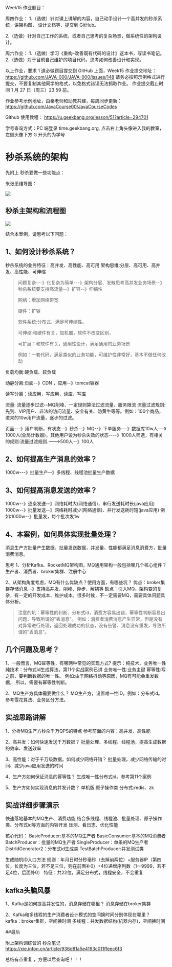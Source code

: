 Week15 作业题目：

周四作业：
1.（选做）针对课上讲解的内容，自己动手设计一个高并发的秒杀系统，讲架构图， 设计文档等，提交到 GitHub。

2.（选做）针对自己工作的系统，或者自己思考的复杂场景，做系统性的架构设计。

周六作业：
1.（选做）学习《重构–改善既有代码的设计》这本书，写读书笔记。
2.（选做）对于目前自己维护的项目代码，思考如何改善设计和实现。

以上作业，要求 1 道必做题目提交到 GitHub 上面，Week15 作业提交地址：
https://github.com/JAVA-000/JAVA-000/issues/148
请务必按照示例格式进行提交，不要复制其他同学的格式，以免格式错误无法抓取作业。
作业提交截止时间 1 月 27 日（周三）23:59 前。

作业参考示例地址，由秦老师和助教共建，每周同步更新： https://github.com/JavaCourse00/JavaCourseCodes

Github 使用教程： https://u.geekbang.org/lesson/51?article=294701

学号查询方式：PC 端登录 time.geekbang.org, 点击右上角头像进入我的教室，左侧头像下方 G 开头的为学号





# 秒杀系统的架构

先附上 秒杀要做一些功能点：

来张思维导图：

![](./秒杀知识图谱.png)

##  秒杀主架构和流程图

![](./秒杀主架构和流程图.png)



结合本案例，请思考以下问题：

## 1、如何设计秒杀系统？
秒杀系统的业务特征：高并发、高性能、高可用
       架构思维:分层、高可用、高并发、高性能、可伸缩

> 问题复杂---》化复杂为简单---》架构分层、发散思考高并发业务场景--》秒杀系统要支持高流量--》扩容--》伸缩性
>
> 网络：增加网络带宽
>
> 硬件：扩容
>
> 软件系统:分布式、满足可伸缩性。
>
> 可伸缩:和硬件有关，加机器，软件不改变区别，
>
> 可扩展：和软件有关，通用性设计，满足通用的业务场景 
>
> 例如：一套代码，满足类似的业务功能，可维护性非常好，基本不做任何改动

负载均衡:硬负载、软负载

动静分离:页面--》CDN ，应用--》tomcat容器

读写分离：读应用，写应用，读库，写库

流量: 流量逐步过滤--MQ削峰、一定规则算法过滤流量、服务限流
       流量过滤规则:先到、VIP用户、非法的访问流量、安全有关、防黄牛等等。例如：100个商品，进来的10w用户流量，逐步的过滤。

 页面---》用户判断，有状态--》秒杀--》MQ--》下单服务---》数据库10w人---》1000人(全局计数器)，其他用户设为秒杀失效的状态----》1000人筛选，有相关的规则:流量过滤规则.--->500人--》100人

## 2、如何提高生产消息的效率？
1000w---》批量生产--》多线程、线程池批量生产数据

## 3、如何提高消息发送的效率？
1000w--》逐条发送--》网络耗时大(网络通信)，串行发送耗时长(java应用)
       1000w--》批量发送--》网络耗时减少(网络通信)、并行发送耗时短(java应用)
例如:1000w--》批量发，每个批次发1w

## 4、本案例，如何具体实现批量处理？
消息生产方批量产生数据、批量发送数据，并发量、性能都满足消息消费方，批量消费消息。

思考
       1、分析Kafka、RocketMQ架构图，MQ通用架构一般包括哪几个核心组件？
       生产者、消费者、broker集群、注册中心

2、从架构角度考虑，MQ有什么优缺点？使用方面，有哪些坑？
		优点：broker集群存储消息--》支持高并发、削峰、异步、解耦等
		缺点：引入MQ，架构变的复杂，有一定的开发成本、维护成本。很多时候，不一定需要MQ，需要具体问题具体分析。

> 注意的坑：幂等性的判断、分布式id，消费方容易出错，幂等性判断容易出问题，导致所谓的"丢消息"。
> 例如：消费者消费消息产生异常，但是没有对异常进行处理，返回处理成功的状态，没有告警、消息没有重发，导致所谓的"丢消息"。




## 几个问题及思考？
1、一般而言，MQ幂等性，有哪两种常见的实现方式?
提示：纯技术、业务唯一性
纯技术：分布式id生成算法，第11个实战案例已讲
业务唯一性:业务主键
幂等性:写之前，要判断数据的唯一性。
例如:由于网络抖动等原因，MQ有可能会重发数据，
所以，需要有幂等性判断。

2、MQ生产方具体需要做什么？
MQ生产方，设置唯一性ID，例如：分布式id。 参考雪花算法、业务区分方法。

## 实战思路讲解
1、分析MQ生产方秒杀千万QPS的特点
参考前面的内容：高并发、高性能

2、高并发：如何快速发送千万数据？
批量处理、多线程、线程池，提高生成数据的效率、发送效率

3、高性能：对于千万级数据，如何减少网络开销？
批量处理，减少网络传输的时间、减少java应用发送的时间

4、生产方如何保证消息的幂等性？
生成唯一性分布式id。参考第11个案例

5、生产方如何实现消息的并发计数？
单机版:原子操作类
分布式:redis、zk

## 实战详细步骤演示
快速落地基本的MQ生产、消费功能
结合多线程、线程池、批量处理、原子操作类、分布式id等方面的内容开发
压测、看日志、优化性能

核心代码：
BasicProducer:基本的MQ生产者
BasicConsumer:基本的MQ消费者
BatchProducer：批量的MQ生产者
SingleProducer：单条的MQ生产者
DistrIdGenerator2：分布式id生成类
TestBatchProducer:并发测试类

生成随机ID入口方法
规则：年月日时分秒毫秒（去掉前两位）+服务器IP（第四位，长度为三位，若不足三位，则在前面补0）+4位递增序列数（1—9999，若不足4位，后面补0）
特征：共22位，满足分布式，线程安全，不会重复
	 
	 
	 
## kafka头脑风暴
1、Kafka是如何提高并发性的，消息存储在哪里？
消息存储在broker集群

2、Kafka和多线程的生产消费者设计模式的空间换时间分别体现在哪里？
kafka：broker集群，空间换时间
多线程：并发数据结构(机器内存)，空间换时间



##最后 

 附上架构训练营的 秒杀笔记 https://xie.infoq.cn/article/936d81a5e4193c011ffeec6f3

总结有点重复 ，方便以后查询吧！！！